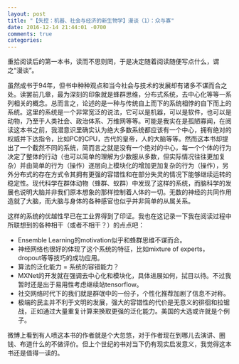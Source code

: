 ```yaml
---
layout: post
title: "【失控：机器、社会与经济的新生物学】漫谈（1）：众与寡"
date: 2016-12-14 21:44:01 -0700
comments: true
categories: 
---
```


重拾阅读后的第一本书，读而不思则罔，于是决定随着阅读随便写点什么，谓之“漫谈”。

虽然成书于94年，但书中种种观点和当今社会与技术的发展却有诸多不谋而合之处。读罢前几章，最为深刻的印象就是蜂群思维，分布式系统，去中心化等等一系列相关的概念。总而言之，论述的是一种与传统自上而下的系统相悖的自下而上的系统。这里的系统是一个非常宽泛的说法，它可以是机器，可以是软件，也可以是动物，乃至于人类社会、政治体系、万维网等等。可能是我实在是孤陋寡闻，在阅读这本书之前，我潜意识里确实认为绝大多数系统都应该有一个中心，拥有绝对的权威并下达指令，比如PC的CPU，古代的皇帝，人的大脑等等。然而这本书却提出了一个截然不同的系统，简而言之就是没有一个绝对的中心，每一个个体的行为决定了整体的行动（也可以简单的理解为少数服从多数，但实际情况往往更加复杂）并由简单的行为（操作）逐层向上模块化的增加更加复杂的行为（操作），另外分布式的存在方式令其拥有更强的容错性和在部分失灵的情况下能够继续运转的稳定性。现代科学在群体动物（蜂群、蚁群）中发现了这样的系统，而脑科学的发展也说明大脑并非我们原本想象的那样控制着人体的一切。无数的神经的共同作用造就了大脑，而大脑与身体的各种感官也似乎并非简单的从属关系。

<!--more-->

这样的系统的优越性早已在工业界得到了印证。我也在这记录一下我在阅读过程中所联想到的各种相干（或者不相干？）的点点吧：
- Ensemble Learning的motivation似乎和蜂群思维不谋而合。
- 神经网络也很好的体现了这个系统的特征，比如mixture of experts，dropout等等技巧的成功应用。
- 算法的泛化能力 = 系统的容错能力？
- MXNet的开发就在强调去中心化和模块化，具体进展如何，拭目以待。不过我暂时还是出于易用性考虑继续站tensorflow。
- 社交网络时代下的我们就是群氓中的一份子，个性化推荐加剧了信息不对称。
- 极端的民主并不利于文明的发展，强大的容错性的代价是无意义的徘徊和拉锯战，正如通过大量重复计算来换取更强的泛化能力。美国的大选或许就是个例子。

微博上看到有人喷这本书的作者就是个大忽悠，对于作者现在到哪儿去演讲、圈钱、布道什么的不做评价。但上个世纪的书对当下仍有现实启发意义，我觉得这本书还是值得一读的。
